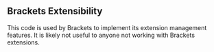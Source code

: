 ## Brackets Extensibility

This code is used by Brackets to implement its extension management features. It is likely not useful to anyone not working with Brackets extensions.
